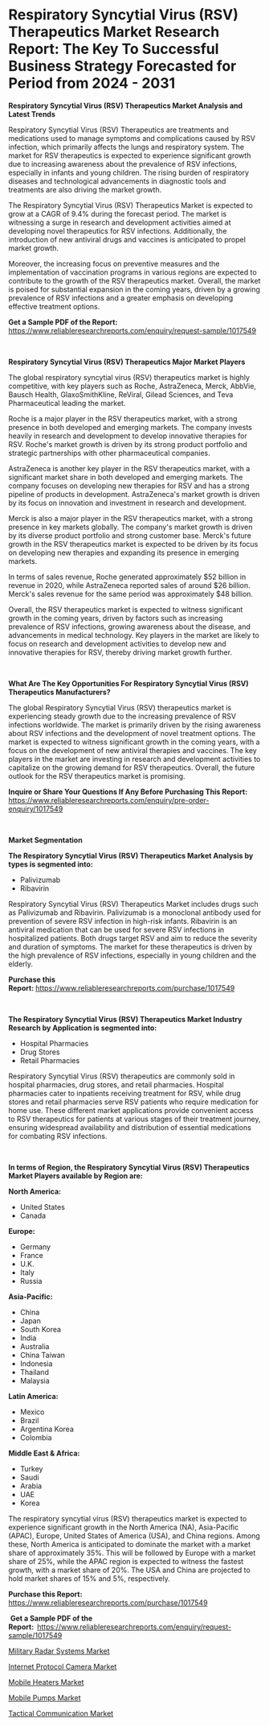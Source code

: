 <p><h1>Respiratory Syncytial Virus (RSV) Therapeutics Market Research Report: The Key To Successful Business Strategy Forecasted for Period from 2024 - 2031</h1></p><p><strong>Respiratory Syncytial Virus (RSV) Therapeutics Market Analysis and Latest Trends</strong></p>
<p><p>Respiratory Syncytial Virus (RSV) Therapeutics are treatments and medications used to manage symptoms and complications caused by RSV infection, which primarily affects the lungs and respiratory system. The market for RSV therapeutics is expected to experience significant growth due to increasing awareness about the prevalence of RSV infections, especially in infants and young children. The rising burden of respiratory diseases and technological advancements in diagnostic tools and treatments are also driving the market growth.</p><p>The Respiratory Syncytial Virus (RSV) Therapeutics Market is expected to grow at a CAGR of 9.4% during the forecast period. The market is witnessing a surge in research and development activities aimed at developing novel therapeutics for RSV infections. Additionally, the introduction of new antiviral drugs and vaccines is anticipated to propel market growth.</p><p>Moreover, the increasing focus on preventive measures and the implementation of vaccination programs in various regions are expected to contribute to the growth of the RSV therapeutics market. Overall, the market is poised for substantial expansion in the coming years, driven by a growing prevalence of RSV infections and a greater emphasis on developing effective treatment options.</p></p>
<p><strong>Get a Sample PDF of the Report:&nbsp;</strong> <a href="https://www.reliableresearchreports.com/enquiry/request-sample/1017549">https://www.reliableresearchreports.com/enquiry/request-sample/1017549</a></p>
<p>&nbsp;</p>
<p><strong>Respiratory Syncytial Virus (RSV) Therapeutics Major Market Players</strong></p>
<p><p>The global respiratory syncytial virus (RSV) therapeutics market is highly competitive, with key players such as Roche, AstraZeneca, Merck, AbbVie, Bausch Health, GlaxoSmithKline, ReViral, Gilead Sciences, and Teva Pharmaceutical leading the market.</p><p>Roche is a major player in the RSV therapeutics market, with a strong presence in both developed and emerging markets. The company invests heavily in research and development to develop innovative therapies for RSV. Roche's market growth is driven by its strong product portfolio and strategic partnerships with other pharmaceutical companies.</p><p>AstraZeneca is another key player in the RSV therapeutics market, with a significant market share in both developed and emerging markets. The company focuses on developing new therapies for RSV and has a strong pipeline of products in development. AstraZeneca's market growth is driven by its focus on innovation and investment in research and development.</p><p>Merck is also a major player in the RSV therapeutics market, with a strong presence in key markets globally. The company's market growth is driven by its diverse product portfolio and strong customer base. Merck's future growth in the RSV therapeutics market is expected to be driven by its focus on developing new therapies and expanding its presence in emerging markets.</p><p>In terms of sales revenue, Roche generated approximately $52 billion in revenue in 2020, while AstraZeneca reported sales of around $26 billion. Merck's sales revenue for the same period was approximately $48 billion.</p><p>Overall, the RSV therapeutics market is expected to witness significant growth in the coming years, driven by factors such as increasing prevalence of RSV infections, growing awareness about the disease, and advancements in medical technology. Key players in the market are likely to focus on research and development activities to develop new and innovative therapies for RSV, thereby driving market growth further.</p></p>
<p>&nbsp;</p>
<p><strong>What Are The Key Opportunities For Respiratory Syncytial Virus (RSV) Therapeutics Manufacturers?</strong></p>
<p><p>The global Respiratory Syncytial Virus (RSV) therapeutics market is experiencing steady growth due to the increasing prevalence of RSV infections worldwide. The market is primarily driven by the rising awareness about RSV infections and the development of novel treatment options. The market is expected to witness significant growth in the coming years, with a focus on the development of new antiviral therapies and vaccines. The key players in the market are investing in research and development activities to capitalize on the growing demand for RSV therapeutics. Overall, the future outlook for the RSV therapeutics market is promising.</p></p>
<p><strong>Inquire or Share Your Questions If Any Before Purchasing This Report:</strong> <a href="https://www.reliableresearchreports.com/enquiry/pre-order-enquiry/1017549">https://www.reliableresearchreports.com/enquiry/pre-order-enquiry/1017549</a></p>
<p>&nbsp;</p>
<p><strong>Market Segmentation</strong></p>
<p><strong>The Respiratory Syncytial Virus (RSV) Therapeutics Market Analysis by types is segmented into:</strong></p>
<p><ul><li>Palivizumab</li><li>Ribavirin</li></ul></p>
<p><p>Respiratory Syncytial Virus (RSV) Therapeutics Market includes drugs such as Palivizumab and Ribavirin. Palivizumab is a monoclonal antibody used for prevention of severe RSV infection in high-risk infants. Ribavirin is an antiviral medication that can be used for severe RSV infections in hospitalized patients. Both drugs target RSV and aim to reduce the severity and duration of symptoms. The market for these therapeutics is driven by the high prevalence of RSV infections, especially in young children and the elderly.</p></p>
<p><strong>Purchase this Report:&nbsp;</strong><a href="https://www.reliableresearchreports.com/purchase/1017549">https://www.reliableresearchreports.com/purchase/1017549</a></p>
<p>&nbsp;</p>
<p><strong>The Respiratory Syncytial Virus (RSV) Therapeutics Market Industry Research by Application is segmented into:</strong></p>
<p><ul><li>Hospital Pharmacies</li><li>Drug Stores</li><li>Retail Pharmacies</li></ul></p>
<p><p>Respiratory Syncytial Virus (RSV) therapeutics are commonly sold in hospital pharmacies, drug stores, and retail pharmacies. Hospital pharmacies cater to inpatients receiving treatment for RSV, while drug stores and retail pharmacies serve RSV patients who require medication for home use. These different market applications provide convenient access to RSV therapeutics for patients at various stages of their treatment journey, ensuring widespread availability and distribution of essential medications for combating RSV infections.</p></p>
<p>&nbsp;</p>
<p><strong>In terms of Region, the Respiratory Syncytial Virus (RSV) Therapeutics Market Players available by Region are:</strong></p>
<p>
    <p> <strong> North America: </strong>
        <ul>
            <li>United States</li>
            <li>Canada</li>
        </ul>
        </p> 
    <p> <strong> Europe: </strong>
        <ul>
            <li>Germany</li>
            <li>France</li>
            <li>U.K.</li>
            <li>Italy</li>
            <li>Russia</li>
        </ul>
        </p> 
    <p> <strong> Asia-Pacific: </strong>
        <ul>
            <li>China</li>
            <li>Japan</li>
            <li>South Korea</li>
            <li>India</li>
            <li>Australia</li>
            <li>China Taiwan</li>
            <li>Indonesia</li>
            <li>Thailand</li>
            <li>Malaysia</li>
        </ul>
        </p> 
    <p> <strong> Latin America: </strong>
        <ul>
            <li>Mexico</li>
            <li>Brazil</li>
            <li>Argentina Korea</li>
            <li>Colombia</li>
        </ul>
        </p> 
    <p> <strong> Middle East & Africa: </strong>
        <ul>
            <li>Turkey</li>
            <li>Saudi</li>
            <li>Arabia</li>
            <li>UAE</li>
            <li>Korea</li>
        </ul>
    </p>
    </p>
<p><p>The respiratory syncytial virus (RSV) therapeutics market is expected to experience significant growth in the North America (NA), Asia-Pacific (APAC), Europe, United States of America (USA), and China regions. Among these, North America is anticipated to dominate the market with a market share of approximately 35%. This will be followed by Europe with a market share of 25%, while the APAC region is expected to witness the fastest growth, with a market share of 20%. The USA and China are projected to hold market shares of 15% and 5%, respectively.</p></p>
<p><strong>Purchase this Report: </strong><a href="https://www.reliableresearchreports.com/purchase/1017549">https://www.reliableresearchreports.com/purchase/1017549</a></p>
<p>&nbsp;<strong>Get a Sample PDF of the Report:&nbsp;&nbsp;</strong><a href="https://www.reliableresearchreports.com/enquiry/request-sample/1017549">https://www.reliableresearchreports.com/enquiry/request-sample/1017549</a></p>
<p><strong></strong></p>
<p><p><a href="https://medium.com/@anibalstamm1912/military-radar-systems-market-comprehensive-assessment-by-type-application-and-geography-d57a3cef1b33">Military Radar Systems Market</a></p><p><a href="https://medium.com/@emilywest91/internet-protocol-camera-market-comprehensive-assessment-by-type-application-and-geography-14087474d62a">Internet Protocol Camera Market</a></p><p><a href="https://medium.com/@frankpeters35/mobile-heaters-market-comprehensive-assessment-by-type-application-and-geography-9c5fdaaad98f">Mobile Heaters Market</a></p><p><a href="https://medium.com/@frankpeters35/mobile-pumps-market-size-reveals-the-best-marketing-channels-in-global-industry-84c58cad281d">Mobile Pumps Market</a></p><p><a href="https://medium.com/@anibalstamm1912/tactical-communication-market-insight-market-trends-growth-forecasted-from-2024-to-2031-a1f78e6a84e5">Tactical Communication Market</a></p></p>